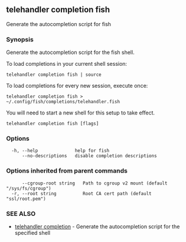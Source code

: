 ## telehandler completion fish

Generate the autocompletion script for fish

### Synopsis

Generate the autocompletion script for the fish shell.

To load completions in your current shell session:

	telehandler completion fish | source

To load completions for every new session, execute once:

	telehandler completion fish > ~/.config/fish/completions/telehandler.fish

You will need to start a new shell for this setup to take effect.


```
telehandler completion fish [flags]
```

### Options

```
  -h, --help              help for fish
      --no-descriptions   disable completion descriptions
```

### Options inherited from parent commands

```
      --cgroup-root string   Path to cgroup v2 mount (default "/sys/fs/cgroup")
  -r, --root string          Root CA cert path (default "ssl/root.pem")
```

### SEE ALSO

* [telehandler completion](telehandler_completion.md)	 - Generate the autocompletion script for the specified shell

